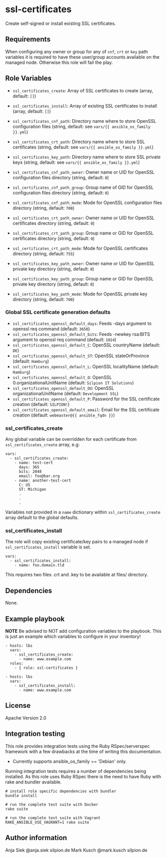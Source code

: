 # ssl-certificates

Create self-signed or install existing SSL certificates.

## Requirements

When configuring any owner or group for any of ``cnf``, ``crt`` or ``key`` path variables
it is required to have these user/group accounts available on the managed node. Otherwise
this role will fail the play.

## Role Variables

* ``ssl_certificates_create``: Array of SSL certificates to create (array, default: ``[]``)
* ``ssl_certificates_install``: Array of existing SSL certificates to install (array, default: ``[]``)

* ``ssl_certificates_cnf_path``: Directory name where to store OpenSSL configuration files (string, default: see ``vars/{{ ansible_os_family }}.yml``)
* ``ssl_certificates_crt_path``: Directory name where to store SSL certificates (string, default: see ``vars/{{ ansible_os_family }}.yml``)
* ``ssl_certificates_key_path``: Directory name where to store SSL private keys (string, default: see ``vars/{{ ansible_os_family }}.yml``)

* ``ssl_certificates_cnf_path_owner``: Owner name or UID for OpenSSL configuration files directory (string, default: ``0``)
* ``ssl_certificates_cnf_path_group``: Group name of GID for OpenSSL configuration files directory (string, default: ``0``)
* ``ssl_certificates_cnf_path_mode``: Mode for OpenSSL configuration files directory (string, default: ``700``)

* ``ssl_certificates_crt_path_owner``: Owner name or UID for OpenSSL certificates directory (string, default: ``0``)
* ``ssl_certificates_crt_path_group``: Group name or GID for OpenSSL certificates directory (string, default: ``0``)
* ``ssl_certificates_crt_path_mode``: Mode for OpenSSL certificates directory (string, default: ``755``)

* ``ssl_certificates_key_path_owner``: Owner name or UID for OpenSSL private key directory (string, default: ``0``)
* ``ssl_certificates_key_path_group``: Group name or GID for OpenSSL private key directory (string, default: ``0``)
* ``ssl_certificates_key_path_mode``: Mode for OpenSSL private key directory (string, default: ``700``)


### Global SSL certificate generation defaults

* ``ssl_certificates_openssl_default_days``: Feeds -days argument to openssl req command (default: ``3650``)
* ``ssl_certificates_openssl_default_bits``: Feeds -newkey rsa:BITS argument to openssl req command (default: ``1024``)
* ``ssl_certificates_openssl_default_C``: OpenSSL countryName (default: ``DE``)
* ``ssl_certificates_openssl_default_ST``: OpenSSL stateOrProvince (default: ``Hamburg``)
* ``ssl_certificates_openssl_default_L``: OpenSSL localityName (default: ``Hamburg``)
* ``ssl_certificates_openssl_default_O``: OpenSSL 0.organizationalUnitName (default: ``Silpion IT Solutions``)
* ``ssl_certificates_openssl_default_OU``: OpenSSL organizationalUnitName (default: ``Development SSL``)
* ``ssl_certificates_openssl_default_P``: Password for the SSL certificate creation (default: ``SILPION!``)
* ``ssl_certificates_openssl_default_email``: Email for the SSL certificate creation (default: ``webmaster@{{ ansible_fqdn }}``)

### ssl_certificates_create

Any global variable can be overridden for each certificate from
``ssl_certificates_create`` array, e.g:

    vars:
      - ssl_certificates_create:
        - name: test-cert
          days: 365
          bits: 2048
          email: foo@bar.org
        - name: another-test-cert
          C: US
          ST: Michigan
          .
          .
          .

Variables not provided in a ``name`` dictionary within ``ssl_certificates_create``
array default to the global defaults.

### ssl_certificates_install

The role will copy existing certificate/key pairs to a managed node
if ``ssl_certificates_install`` variable is set.

    vars:
      - ssl_certificates_install:
        - name: foo.domain.tld

This requires two files .crt and .key to be available at files/ directory.

## Dependencies

None.

## Example playbook

**NOTE** Be advised to NOT add configuration variables to the playbook.
This is just an example which variables to configure in your inventory!

    - hosts: lbs
      vars:
        - ssl_certificates_create:
          - name: www.example.com
      roles:
        - { role: ssl-certificates }

<!-- -->

    - hosts: lbs
      vars:
        - ssl_certificates_install:
          - name: www.example.com

## License

Apache Version 2.0

## Integration testing

This role provides integration tests using the Ruby RSpec/serverspec framework
with a few drawbacks at the time of writing this documentation.

- Currently supports ansible_os_family == 'Debian' only.

Running integration tests requires a number of dependencies being
installed. As this role uses Ruby RSpec there is the need to have
Ruby with rake and bundler available.

    # install role specific dependencies with bundler
    bundle install

<!-- -->

    # run the complete test suite with Docker
    rake suite

<!-- -->

    # run the complete test suite with Vagrant
    RAKE_ANSIBLE_USE_VAGRANT=1 rake suite


## Author information

Anja Siek @anja.siek silpion.de
Mark Kusch @mark.kusch silpion.de


<!-- vim: set nofen ts=4 sw=4 et: -->
